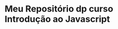 Meu Repositório dp curso Introdução ao Javascript
================================================= 